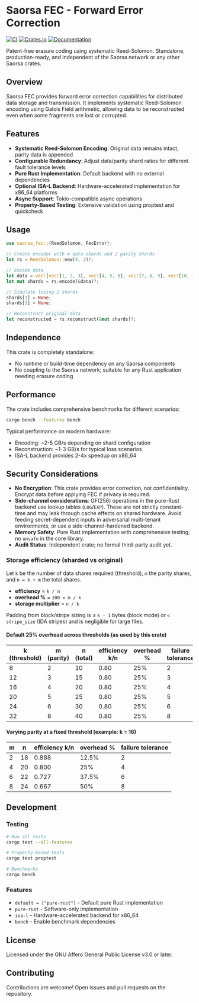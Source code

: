 # Saorsa FEC - Forward Error Correction

[![CI](https://github.com/dirvine/saorsa-fec/actions/workflows/ci.yml/badge.svg)](https://github.com/dirvine/saorsa-fec/actions/workflows/ci.yml)
[![Crates.io](https://img.shields.io/crates/v/saorsa-fec.svg)](https://crates.io/crates/saorsa-fec)
[![Documentation](https://docs.rs/saorsa-fec/badge.svg)](https://docs.rs/saorsa-fec)

Patent-free erasure coding using systematic Reed-Solomon. Standalone, production-ready, and independent of the Saorsa network or any other Saorsa crates.

## Overview

Saorsa FEC provides forward error correction capabilities for distributed data storage and transmission. It implements systematic Reed-Solomon encoding using Galois Field arithmetic, allowing data to be reconstructed even when some fragments are lost or corrupted.

## Features

- **Systematic Reed-Solomon Encoding**: Original data remains intact, parity data is appended
- **Configurable Redundancy**: Adjust data/parity shard ratios for different fault tolerance levels  
- **Pure Rust Implementation**: Default backend with no external dependencies
- **Optional ISA-L Backend**: Hardware-accelerated implementation for x86_64 platforms
- **Async Support**: Tokio-compatible async operations
- **Property-Based Testing**: Extensive validation using proptest and quickcheck

## Usage

```rust
use saorsa_fec::{ReedSolomon, FecError};

// Create encoder with 4 data shards and 2 parity shards
let rs = ReedSolomon::new(4, 2)?;

// Encode data
let data = vec![vec![1, 2, 3], vec![4, 5, 6], vec![7, 8, 9], vec![10, 11, 12]];
let mut shards = rs.encode(&data)?;

// Simulate losing 2 shards
shards[1] = None;
shards[3] = None;

// Reconstruct original data
let reconstructed = rs.reconstruct(&mut shards)?;
```

## Independence

This crate is completely standalone:

- No runtime or build-time dependency on any Saorsa components
- No coupling to the Saorsa network; suitable for any Rust application needing erasure coding

## Performance

The crate includes comprehensive benchmarks for different scenarios:

```bash
cargo bench --features bench
```

Typical performance on modern hardware:
- Encoding: ~2-5 GB/s depending on shard configuration
- Reconstruction: ~1-3 GB/s for typical loss scenarios
- ISA-L backend provides 2-4x speedup on x86_64

## Security Considerations

- **No Encryption**: This crate provides error correction, not confidentiality. Encrypt data before applying FEC if privacy is required.
- **Side-channel considerations**: GF(256) operations in the pure-Rust backend use lookup tables (`LOG`/`EXP`). These are not strictly constant-time and may leak through cache effects on shared hardware. Avoid feeding secret-dependent inputs in adversarial multi-tenant environments, or use a side-channel-hardened backend.
- **Memory Safety**: Pure Rust implementation with comprehensive testing; no `unsafe` in the core library.
- **Audit Status**: Independent crate; no formal third-party audit yet.

### Storage efficiency (sharded vs original)

Let `k` be the number of data shares required (threshold), `m` the parity shares, and `n = k + m` the total shares.

- **efficiency** = `k / n`
- **overhead %** = `100 × m / k`
- **storage multiplier** = `n / k`

Padding from block/stripe sizing is ≤ `k - 1` bytes (block mode) or `< stripe_size` (IDA stripes) and is negligible for large files.

#### Default 25% overhead across thresholds (as used by this crate)

| k (threshold) | m (parity) | n (total) | efficiency k/n | overhead % | failure tolerance |
| -------------- | ---------- | --------- | -------------- | ---------- | ----------------- |
| 8              | 2          | 10        | 0.80           | 25%        | 2                 |
| 12             | 3          | 15        | 0.80           | 25%        | 3                 |
| 16             | 4          | 20        | 0.80           | 25%        | 4                 |
| 20             | 5          | 25        | 0.80           | 25%        | 5                 |
| 24             | 6          | 30        | 0.80           | 25%        | 6                 |
| 32             | 8          | 40        | 0.80           | 25%        | 8                 |

#### Varying parity at a fixed threshold (example: k = 16)

| m | n | efficiency k/n | overhead % | failure tolerance |
| - | - | --------------- | ---------- | ----------------- |
| 2 | 18 | 0.888          | 12.5%      | 2                 |
| 4 | 20 | 0.800          | 25%        | 4                 |
| 6 | 22 | 0.727          | 37.5%      | 6                 |
| 8 | 24 | 0.667          | 50%        | 8                 |

## Development

### Testing

```bash
# Run all tests
cargo test --all-features

# Property-based tests
cargo test proptest

# Benchmarks
cargo bench
```

### Features

- `default = ["pure-rust"]` - Default pure Rust implementation
- `pure-rust` - Software-only implementation
- `isa-l` - Hardware-accelerated backend for x86_64
- `bench` - Enable benchmark dependencies

## License

Licensed under the GNU Affero General Public License v3.0 or later.

## Contributing

Contributions are welcome! Open issues and pull requests on the repository.

<!-- Intentionally no cross-links to other Saorsa crates to emphasize independence -->